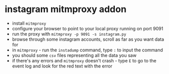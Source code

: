 # instagram mitmproxy addon

* install `mitmproxy`
* configure your browser to point to your local proxy running on port 9091
* run the proxy with `mitmproxy -p 9091 -s instagram.py`
* browse through some instagram accounts, scroll as far as you want data for
* in `mitmproxy` - run the `instadump` command, type `:` to input the command
* you should some `csv` files representing all the data you saw
* if there's any errors and `mitmproxy` doesn't crash - type `E` to go to the event log and look for the red text with the error
